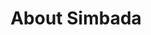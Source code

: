 ---
layout: document
title: About Simbada
description: Deskripsi di sini.
group: aplikasi
cat: simbada
toc: true
---
